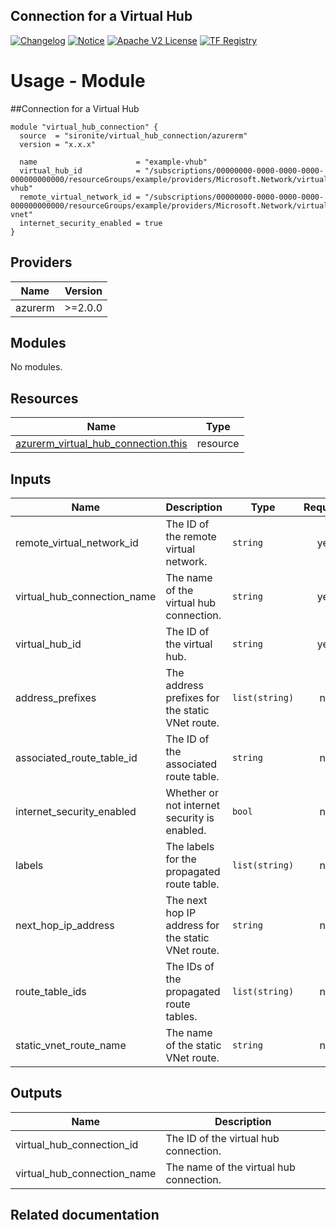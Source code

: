 <!-- BEGIN_TF_DOCS -->
 ## Connection for a Virtual Hub
[![Changelog](https://img.shields.io/badge/changelog-release-green.svg)](https://github.com/sironite/terraform-azurerm-virtual_hub_connection/releases/latest) [![Notice](https://img.shields.io/badge/notice-copyright-yellow.svg)](NOTICE) [![Apache V2 License](https://img.shields.io/badge/license-Apache%20V2-orange.svg)](LICENSE) [![TF Registry](https://img.shields.io/badge/terraform-registry-blue.svg)](https://registry.terraform.io/providers/hashicorp/azurerm/latest/docs/resources/virtual_hub_connection)

# Usage - Module

##Connection for a Virtual Hub

```hcl
module "virtual_hub_connection" {
  source  = "sironite/virtual_hub_connection/azurerm"
  version = "x.x.x"

  name                      = "example-vhub"
  virtual_hub_id            = "/subscriptions/00000000-0000-0000-0000-000000000000/resourceGroups/example/providers/Microsoft.Network/virtualHubs/example-vhub"
  remote_virtual_network_id = "/subscriptions/00000000-0000-0000-0000-000000000000/resourceGroups/example/providers/Microsoft.Network/virtualNetworks/example-vnet"
  internet_security_enabled = true
}
```

## Providers

| Name | Version |
|------|---------|
| azurerm | >=2.0.0 |

## Modules

No modules.

## Resources

| Name | Type |
|------|------|
| [azurerm_virtual_hub_connection.this](https://registry.terraform.io/providers/hashicorp/azurerm/latest/docs/resources/virtual_hub_connection) | resource |

## Inputs

| Name | Description | Type | Required |
|------|-------------|------|:--------:|
| remote\_virtual\_network\_id | The ID of the remote virtual network. | `string` | yes |
| virtual\_hub\_connection\_name | The name of the virtual hub connection. | `string` | yes |
| virtual\_hub\_id | The ID of the virtual hub. | `string` | yes |
| address\_prefixes | The address prefixes for the static VNet route. | `list(string)` | no |
| associated\_route\_table\_id | The ID of the associated route table. | `string` | no |
| internet\_security\_enabled | Whether or not internet security is enabled. | `bool` | no |
| labels | The labels for the propagated route table. | `list(string)` | no |
| next\_hop\_ip\_address | The next hop IP address for the static VNet route. | `string` | no |
| route\_table\_ids | The IDs of the propagated route tables. | `list(string)` | no |
| static\_vnet\_route\_name | The name of the static VNet route. | `string` | no |

## Outputs

| Name | Description |
|------|-------------|
| virtual\_hub\_connection\_id | The ID of the virtual hub connection. |
| virtual\_hub\_connection\_name | The name of the virtual hub connection. |

## Related documentation
<!-- END_TF_DOCS -->